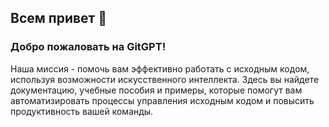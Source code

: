 ## Всем привет 👋

### Добро пожаловать на GitGPT!

Наша миссия - помочь вам эффективно работать с исходным кодом, используя возможности искусственного интеллекта.
Здесь вы найдете документацию, учебные пособия и примеры, которые помогут вам автоматизировать процессы управления исходным кодом и повысить продуктивность вашей команды.
